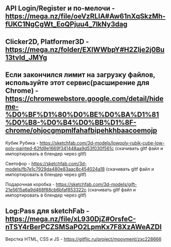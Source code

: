 API Login/Register и по-мелочи - https://mega.nz/file/oeVzRLIA#Aw61nXqSkzMh-fUKC1NgCgWt_EoQPjuu4_7lkNy3dag
-----------------------------------------------------------------------------------------------------------
Clicker2D, Platformer3D - https://mega.nz/folder/EXlWWbpY#H2Zlje2j0Bu13tvId_JMYg
-----------------------------------------------------------------------------------------------------------
Если закончился лимит на загрузку файлов, используйте этот сервис(расширение для Chrome) - https://chromewebstore.google.com/detail/hideme-%D0%BF%D1%80%D0%BE%D0%BA%D1%81%D0%B8-%D0%B4%D0%BB%D1%8F-chrome/ohjocgmpmlfahafbipehkhbaacoemojp
-----------------------------------------------------------------------------------------------------------
Кубик Рубика - https://sketchfab.com/3d-models/lowpoly-rubik-cube-low-poly-painted-62fd9e1669f341448aa9d53f030f561c (скачивать gltf файл и импортировать в блендер через gltf)

Светофор - https://sketchfab.com/3d-models/fb7e1c7929da480e83aac8c454024a18 (скачивать gltf файл и импортировать в блендер через gltf)

Подарочная коробка - https://sketchfab.com/3d-models/gift-21e5615a6a9d468f88cb6bfaf853322c (скачивать gltf файл и импортировать в блендер через gltf)

Log:Pass для sketchFab - https://mega.nz/file/xL930DjZ#OrsfeC-nTSY4rBerPCZSMSaPO2LpmKx7F8XzAWeAZDI
-----------------------------------------------------------------------------------------------------------
Верстка HTML, CSS и JS - https://gitflic.ru/project/moovment/zxc228666
